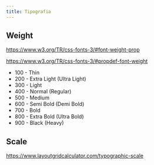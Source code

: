 ```yaml
---
title: Tipografia
---
```



## Weight

https://www.w3.org/TR/css-fonts-3/#font-weight-prop

https://www.w3.org/TR/css-fonts-3/#propdef-font-weight

- 100 - Thin
- 200 - Extra Light (Ultra Light)
- 300 - Light
- 400 - Normal (Regular)
- 500 - Medium
- 600 - Semi Bold (Demi Bold)
- 700 - Bold
- 800 - Extra Bold (Ultra Bold)
- 900 - Black (Heavy)


## Scale

https://www.layoutgridcalculator.com/typographic-scale
